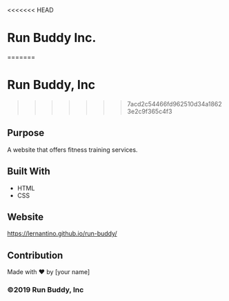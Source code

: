 <<<<<<< HEAD
# Run Buddy Inc.
=======
# Run Buddy, Inc
>>>>>>> 7acd2c54466fd962510d34a18623e2c9f365c4f3

## Purpose
A website that offers fitness training services. 

## Built With
* HTML
* CSS

## Website
https://lernantino.github.io/run-buddy/

## Contribution
Made with ❤️ by [your name]

### ©️2019 Run Buddy, Inc 
